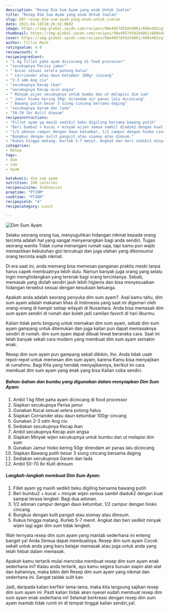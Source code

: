 ```yaml
---
description: "Resep Dim Sum Ayam yang enak Untuk Jualan"
title: "Resep Dim Sum Ayam yang enak Untuk Jualan"
slug: 687-resep-dim-sum-ayam-yang-enak-untuk-jualan
date: 2021-04-18T20:26:53.060Z
image: https://img-global.cpcdn.com/recipes/98e4957d592b4861/680x482cq70/dim-sum-ayam-foto-resep-utama.jpg
thumbnail: https://img-global.cpcdn.com/recipes/98e4957d592b4861/680x482cq70/dim-sum-ayam-foto-resep-utama.jpg
cover: https://img-global.cpcdn.com/recipes/98e4957d592b4861/680x482cq70/dim-sum-ayam-foto-resep-utama.jpg
author: Tillie Mack
ratingvalue: 4.4
reviewcount: 4
recipeingredient:
- "1 kg fillet paha ayam dicincang di food processor"
- "secukupnya Perisa jamur"
- " Kucai sesuai selera potong halus"
- " Corriander atau daun ketumbar 100gr cincang"
- "2-3 sdm Ang ciu"
- "secukupnya Kecap ikan"
- "secukupnya Kecap asin angsa"
- " Minyak wijen secukupnya untuk bumbu dan ut melapisi dim sum"
- " Jamur hioko kering 50gr direndam air panas lalu dicincang"
- " Bawang putih besar 3 siung cincang bersama daging"
- "secukupnya Garam dan lada"
- "50-70 lbr Kulit dimsum"
recipeinstructions:
- "Fillet ayam yg masih sedikit beku digiling bersama bawang putih"
- "Beri bumbu2 + kucai + minyak wijen semua sambil diaduk2 dengan kuat sampai terasa lengket. Bagi dua adonan."
- "1/2 adonan campur dengan daun ketumbar, 1/2 campur dengan hioko cincang."
- "Bungkus dengan kulit pangsit atau siomay atau dimsum."
- "Kukus hingga matang. Kurleb 5-7 menit. Angkat dan beri sedikit minyak wijen lagi agar dim sum tidak lengket."
categories:
- Resep
tags:
- dim
- sum
- ayam

katakunci: dim sum ayam 
nutrition: 248 calories
recipecuisine: Indonesian
preptime: "PT19M"
cooktime: "PT36M"
recipeyield: "4"
recipecategory: Lunch

---
```



![Dim Sum Ayam](https://img-global.cpcdn.com/recipes/98e4957d592b4861/680x482cq70/dim-sum-ayam-foto-resep-utama.jpg)

Selaku seorang orang tua, menyuguhkan hidangan nikmat kepada orang tercinta adalah hal yang sangat menyenangkan bagi anda sendiri. Tugas seorang  wanita Tidak cuma menangani rumah saja, tapi kamu pun wajib memastikan kebutuhan gizi tercukupi dan juga olahan yang dikonsumsi orang tercinta wajib nikmat.

Di era  saat ini, anda memang bisa memesan panganan praktis meski tanpa harus capek membuatnya lebih dulu. Namun banyak juga orang yang selalu ingin menghidangkan yang terenak bagi orang tercintanya. Sebab, memasak yang diolah sendiri jauh lebih higienis dan bisa menyesuaikan hidangan tersebut sesuai dengan kesukaan keluarga. 



Apakah anda adalah seorang penyuka dim sum ayam?. Asal kamu tahu, dim sum ayam adalah makanan khas di Indonesia yang saat ini digemari oleh orang-orang di hampir setiap wilayah di Nusantara. Anda bisa memasak dim sum ayam sendiri di rumah dan boleh jadi camilan favorit di hari liburmu.

Kalian tidak perlu bingung untuk memakan dim sum ayam, sebab dim sum ayam gampang untuk ditemukan dan juga kalian pun dapat memasaknya sendiri di rumah. dim sum ayam dapat dibuat lewat beraneka cara. Saat ini telah banyak sekali cara modern yang membuat dim sum ayam semakin enak.

Resep dim sum ayam pun gampang sekali dibikin, lho. Anda tidak usah repot-repot untuk memesan dim sum ayam, karena Kamu bisa menyajikan di rumahmu. Bagi Kita yang hendak menyajikannya, berikut ini cara membuat dim sum ayam yang enak yang bisa Kalian coba sendiri.

<!--inarticleads1-->

##### Bahan-bahan dan bumbu yang digunakan dalam menyiapkan Dim Sum Ayam:

1. Ambil 1 kg fillet paha ayam dicincang di food processor
1. Siapkan secukupnya Perisa jamur
1. Gunakan  Kucai sesuai selera potong halus
1. Siapkan  Corriander atau daun ketumbar 100gr cincang
1. Gunakan 2-3 sdm Ang ciu
1. Sediakan secukupnya Kecap ikan
1. Ambil secukupnya Kecap asin angsa
1. Siapkan  Minyak wijen secukupnya untuk bumbu dan ut melapisi dim sum
1. Gunakan  Jamur hioko kering 50gr direndam air panas lalu dicincang
1. Siapkan  Bawang putih besar 3 siung cincang bersama daging
1. Sediakan secukupnya Garam dan lada
1. Ambil 50-70 lbr Kulit dimsum




<!--inarticleads2-->

##### Langkah-langkah membuat Dim Sum Ayam:

1. Fillet ayam yg masih sedikit beku digiling bersama bawang putih
1. Beri bumbu2 + kucai + minyak wijen semua sambil diaduk2 dengan kuat sampai terasa lengket. Bagi dua adonan.
1. 1/2 adonan campur dengan daun ketumbar, 1/2 campur dengan hioko cincang.
1. Bungkus dengan kulit pangsit atau siomay atau dimsum.
1. Kukus hingga matang. Kurleb 5-7 menit. Angkat dan beri sedikit minyak wijen lagi agar dim sum tidak lengket.




Wah ternyata resep dim sum ayam yang mantab sederhana ini enteng banget ya! Anda Semua dapat membuatnya. Resep dim sum ayam Cocok sekali untuk anda yang baru belajar memasak atau juga untuk anda yang telah hebat dalam memasak.

Apakah kamu tertarik mulai mencoba membuat resep dim sum ayam enak sederhana ini? Kalau anda tertarik, ayo kamu segera buruan siapin alat-alat dan bahannya, maka bikin deh Resep dim sum ayam yang nikmat dan sederhana ini. Sangat taidak sulit kan. 

Jadi, daripada kalian berfikir lama-lama, maka kita langsung sajikan resep dim sum ayam ini. Pasti kalian tiidak akan nyesel sudah membuat resep dim sum ayam enak sederhana ini! Selamat berkreasi dengan resep dim sum ayam mantab tidak rumit ini di tempat tinggal kalian sendiri,ya!.

